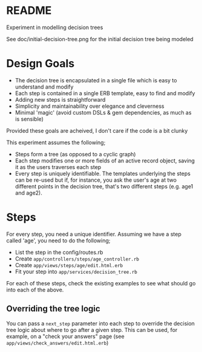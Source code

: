 # README

Experiment in modelling decision trees

See doc/initial-decision-tree.png for the initial decision tree being modeled

# Design Goals

* The decision tree is encapsulated in a single file which is easy to understand and modify
* Each step is contained in a single ERB template, easy to find and modify
* Adding new steps is straightforward
* Simplicity and maintainability over elegance and cleverness
* Minimal 'magic' (avoid custom DSLs & gem dependencies, as much as is sensible)

Provided these goals are acheived, I don't care if the code is a bit clunky

This experiment assumes the following;

* Steps form a tree (as opposed to a cyclic graph)
* Each step modifies one or more fields of an active record object, saving it as the users traverses each step
* Every step is uniquely identifiable. The templates underlying the steps can be re-used but if, for instance, you ask the user's age at two different points in the decision tree, that's two different steps (e.g. age1 and age2).

# Steps

For every step, you need a unique identifier. Assuming we have a step called 'age', you need to do the following;

* List the step in the config/routes.rb
* Create `app/controllers/steps/age_controller.rb`
* Create `app/views/steps/age/edit.html.erb`
* Fit your step into `app/services/decision_tree.rb`

For each of these steps, check the existing examples to see what should go into each of the above.

## Overriding the tree logic

You can pass a `next_step` parameter into each step to override the decision tree logic about
where to go after a given step. This can be used, for example, on a "check your answers" page (see `app/views/check_answers/edit.html.erb`)


